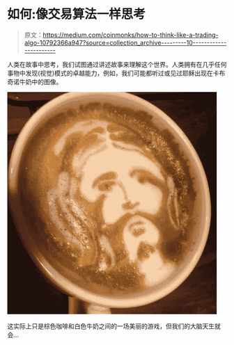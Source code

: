 # 如何:像交易算法一样思考

> 原文：<https://medium.com/coinmonks/how-to-think-like-a-trading-algo-10792366a947?source=collection_archive---------10----------------------->

人类在故事中思考，我们试图通过讲述故事来理解这个世界。人类拥有在几乎任何事物中发现(视觉)模式的卓越能力，例如，我们可能都听过或见过耶稣出现在卡布奇诺牛奶中的图像。

![](img/ee446e1985b31e8c4ad7000b36446312.png)

这实际上只是棕色咖啡和白色牛奶之间的一场美丽的游戏，但我们的大脑天生就会…